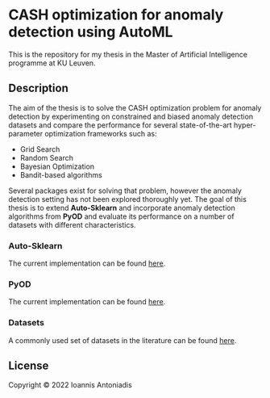 # CASH optimization for anomaly detection using AutoML
This is the repository for my thesis in the Master of Artificial Intelligence programme at KU Leuven.

## Description
The aim of the thesis is to solve the CASH optimization problem for anomaly detection by experimenting on constrained and biased anomaly detection datasets and compare the performance for several state-of-the-art hyper-parameter optimization frameworks such as:
* Grid Search
* Random Search
* Bayesian Optimization
* Bandit-based algorithms

Several packages exist for solving that problem, however the anomaly detection setting has not been explored thoroughly yet. The goal of this thesis is to extend **Auto-Sklearn** and incorporate anomaly detection algorithms from **PyOD** and evaluate its performance on a number of datasets with different characteristics.

### Auto-Sklearn
The current implementation can be found [here](https://github.com/automl/auto-sklearn).

### PyOD
The current implementation can be found [here](https://pyod.readthedocs.io/en/latest/index.html).

### Datasets
A commonly used set of datasets in the literature can be found [here](https://www.dbs.ifi.lmu.de/research/outlier-evaluation/DAMI/).

## License
Copyright © 2022 Ioannis Antoniadis
